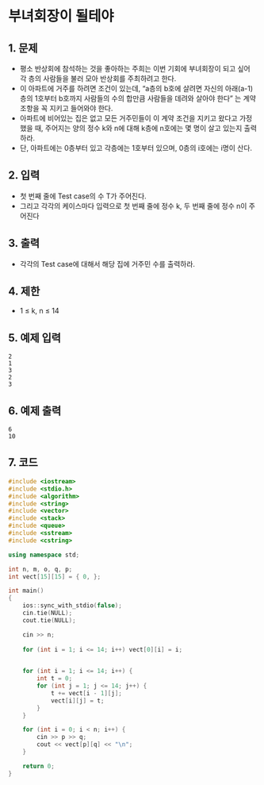 # 부녀회장이 될테야

## 1. 문제
- 평소 반상회에 참석하는 것을 좋아하는 주희는 이번 기회에 부녀회장이 되고 싶어 각 층의 사람들을 불러 모아 반상회를 주최하려고 한다.
- 이 아파트에 거주를 하려면 조건이 있는데, “a층의 b호에 살려면 자신의 아래(a-1)층의 1호부터 b호까지 사람들의 수의 합만큼 사람들을 데려와 살아야 한다” 는 계약 조항을 꼭 지키고 들어와야 한다.
- 아파트에 비어있는 집은 없고 모든 거주민들이 이 계약 조건을 지키고 왔다고 가정했을 때, 주어지는 양의 정수 k와 n에 대해 k층에 n호에는 몇 명이 살고 있는지 출력하라.
- 단, 아파트에는 0층부터 있고 각층에는 1호부터 있으며, 0층의 i호에는 i명이 산다.

## 2. 입력
- 첫 번째 줄에 Test case의 수 T가 주어진다.
- 그리고 각각의 케이스마다 입력으로 첫 번째 줄에 정수 k, 두 번째 줄에 정수 n이 주어진다

## 3. 출력

- 각각의 Test case에 대해서 해당 집에 거주민 수를 출력하라.

## 4. 제한

- 1 ≤ k, n ≤ 14

## 5. 예제 입력

```
2
1
3
2
3
```

## 6. 예제 출력

```
6
10
```

## 7. 코드

```c++
#include <iostream>
#include <stdio.h>
#include <algorithm>
#include <string>
#include <vector>
#include <stack>
#include <queue>
#include <sstream>
#include <cstring>

using namespace std;

int n, m, o, q, p;
int vect[15][15] = { 0, };

int main()
{
    ios::sync_with_stdio(false);
    cin.tie(NULL);
    cout.tie(NULL);

    cin >> n;
    
    for (int i = 1; i <= 14; i++) vect[0][i] = i;

    
    for (int i = 1; i <= 14; i++) {
        int t = 0;
        for (int j = 1; j <= 14; j++) {
            t += vect[i - 1][j];
            vect[i][j] = t;
        }
    }

    for (int i = 0; i < n; i++) {
        cin >> p >> q;
        cout << vect[p][q] << "\n";
    }

    return 0;
}
```
